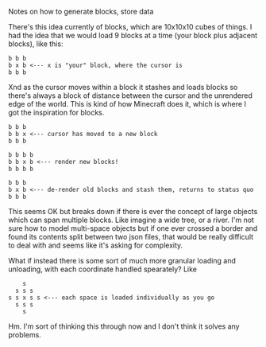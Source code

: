 Notes on how to generate blocks, store data

There's this idea currently of blocks, which are 10x10x10 cubes of things. I had
the idea that we would load 9 blocks at a time (your block plus adjacent
blocks), like this:

```
b b b
b x b <--- x is "your" block, where the cursor is
b b b
```

Xnd as the cursor moves within a block it stashes and loads blocks so there's
always a block of distance between the cursor and the unrendered edge of the
world. This is kind of how Minecraft does it, which is where I got the
inspiration for blocks.

```
b b b
b b x <--- cursor has moved to a new block
b b b

b b b b
b b x b <--- render new blocks!
b b b b

b b b
b x b <--- de-render old blocks and stash them, returns to status quo
b b b
```

This seems OK but breaks down if there is ever the concept of large objects
which can span multiple blocks. Like imagine a wide tree, or a river. I'm not
sure how to model multi-space objects but if one ever crossed a border and found
its contents split between two json files, that would be really difficult to
deal with and seems like it's asking for complexity.

What if instead there is some sort of much more granular loading and unloading,
with each coordinate handled spearately? Like

```
    s
  s s s
s s x s s <--- each space is loaded individually as you go
  s s s
    s
```

Hm. I'm sort of thinking this through now and I don't think it solves any
problems.
